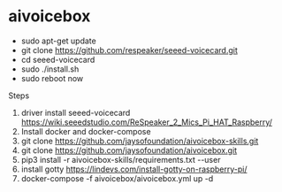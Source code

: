 # aivoicebox

- sudo apt-get update
- git clone https://github.com/respeaker/seeed-voicecard.git
- cd seeed-voicecard
- sudo ./install.sh
- sudo reboot now


Steps
1. driver install seeed-voicecard https://wiki.seeedstudio.com/ReSpeaker_2_Mics_Pi_HAT_Raspberry/
2. Install docker and docker-compose
3. git clone https://github.com/jaysofoundation/aivoicebox-skills.git
3. git clone https://github.com/jaysofoundation/aivoicebox.git
4. pip3 install -r aivoicebox-skills/requirements.txt --user
5. install gotty https://lindevs.com/install-gotty-on-raspberry-pi/
6. docker-compose -f aivoicebox/aivoicebox.yml up -d

